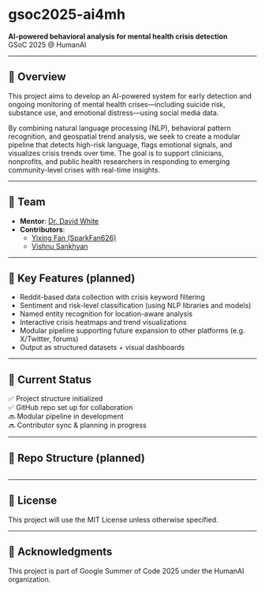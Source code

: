 # gsoc2025-ai4mh

**AI-powered behavioral analysis for mental health crisis detection**  
GSoC 2025 @ HumanAI

---

## 🧠 Overview

This project aims to develop an AI-powered system for early detection and ongoing monitoring of mental health crises—including suicide risk, substance use, and emotional distress—using social media data.

By combining natural language processing (NLP), behavioral pattern recognition, and geospatial trend analysis, we seek to create a modular pipeline that detects high-risk language, flags emotional signals, and visualizes crisis trends over time. The goal is to support clinicians, nonprofits, and public health researchers in responding to emerging community-level crises with real-time insights.

---

## 👥 Team

- **Mentor**: [Dr. David White](mailto:dmwhite@ua.edu)
- **Contributors**:  
  - [Yixing Fan (SparkFan626)](https://github.com/SparkFan626)  
  - [Vishnu Sankhyan](https://github.com/Vishnusankhyan13)  

---

## 📌 Key Features (planned)

- Reddit-based data collection with crisis keyword filtering
- Sentiment and risk-level classification (using NLP libraries and models)
- Named entity recognition for location-aware analysis
- Interactive crisis heatmaps and trend visualizations
- Modular pipeline supporting future expansion to other platforms (e.g. X/Twitter, forums)
- Output as structured datasets + visual dashboards

---

## 🚧 Current Status

✅ Project structure initialized  
✅ GitHub repo set up for collaboration  
🔜 Modular pipeline in development  
🔜 Contributor sync & planning in progress

---

## 📂 Repo Structure (planned)

```bash

```

---

## 📖 License
This project will use the MIT License unless otherwise specified.

---

## 🙌 Acknowledgments
This project is part of Google Summer of Code 2025 under the HumanAI organization.
